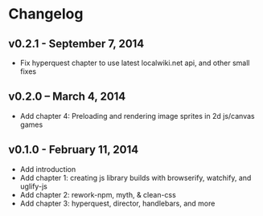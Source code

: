 # Changelog

## v0.2.1 - September 7, 2014
- Fix hyperquest chapter to use latest localwiki.net api, and other small fixes

## v0.2.0 – March 4, 2014
- Add chapter 4: Preloading and rendering image sprites in 2d js/canvas games

## v0.1.0 - February 11, 2014
- Add introduction
- Add chapter 1: creating js library builds with browserify, watchify, and uglify-js
- Add chapter 2: rework-npm, myth, & clean-css
- Add chapter 3: hyperquest, director, handlebars, and more
